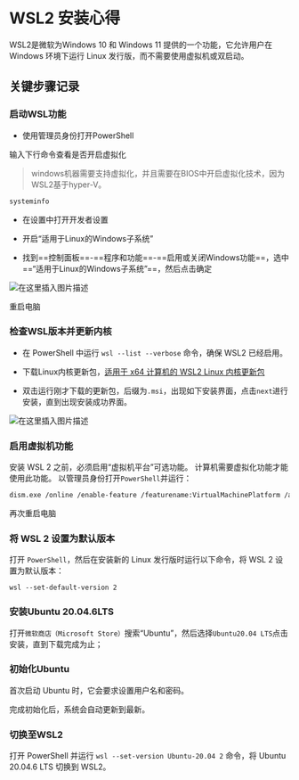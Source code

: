 # WSL2 安装心得



WSL2是微软为Windows 10 和 Windows 11 提供的一个功能，它允许用户在 Windows 环境下运行 Linux 发行版，而不需要使用虚拟机或双启动。



## 关键步骤记录



### 启动WSL功能

* 使用管理员身份打开PowerShell

输入下行命令查看是否开启虚拟化

> windows机器需要支持虚拟化，并且需要在BIOS中开启虚拟化技术，因为WSL2基于hyper-V。

```bash
systeminfo
```

* 在设置中打开开发者设置
* 开启“适用于Linux的Windows子系统”

* 找到==控制面板==-==程序和功能==-==启用或关闭Windows功能==，选中==“适用于Linux的Windows子系统”==，然后点击确定

![在这里插入图片描述](https://i-blog.csdnimg.cn/blog_migrate/c62770ccd514bef84079f1037a251cb4.png#pic_center)

重启电脑

### 检查WSL版本并更新内核

- 在 PowerShell 中运行 `wsl --list --verbose` 命令，确保 WSL2 已经启用。

* 下载Linux内核更新包，[适用于 x64 计算机的 WSL2 Linux 内核更新包](https://wslstorestorage.blob.core.windows.net/wslblob/wsl_update_x64.msi)

* 双击运行刚才下载的更新包，后缀为`.msi`，出现如下安装界面，点击`next`进行安装，直到出现安装成功界面。

![在这里插入图片描述](https://i-blog.csdnimg.cn/blog_migrate/823545b243aefcced14e01a63d3407e1.png#pic_center)



### 启用虚拟机功能

安装 WSL 2 之前，必须启用“虚拟机平台”可选功能。 计算机需要虚拟化功能才能使用此功能。
以管理员身份打开`PowerShell`并运行：

```bash
dism.exe /online /enable-feature /featurename:VirtualMachinePlatform /all /norestart
```

再次重启电脑



###  将 WSL 2 设置为默认版本

打开 `PowerShell`，然后在安装新的 Linux 发行版时运行以下命令，将 WSL 2 设置为默认版本：

```
wsl --set-default-version 2
```





### 安装Ubuntu 20.04.6LTS

打开`微软商店（Microsoft Store）`搜索“Ubuntu”，然后选择`Ubuntu20.04 LTS`点击安装，直到下载完成为止；



### 初始化Ubuntu

首次启动 Ubuntu 时，它会要求设置用户名和密码。

完成初始化后，系统会自动更新到最新。



### 切换至WSL2

打开 PowerShell 并运行 `wsl --set-version Ubuntu-20.04 2` 命令，将 Ubuntu 20.04.6 LTS 切换到 WSL2。